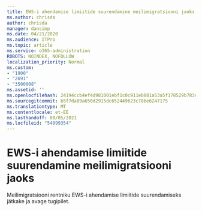 ```yaml
---
title: EWS-i ahendamise limiitide suurendamine meilimigratsiooni jaoks
ms.author: chrisda
author: chrisda
manager: dansimp
ms.date: 04/21/2020
ms.audience: ITPro
ms.topic: article
ms.service: o365-administration
ROBOTS: NOINDEX, NOFOLLOW
localization_priority: Normal
ms.custom:
- "1900"
- "2691"
- "3500008"
ms.assetid: ''
ms.openlocfilehash: 24194ccb4ef4d981001ebf1c0c911eb881a53a5f178529b783ee9114af944e90
ms.sourcegitcommit: b5f7da89a650d2915dc652449623c78be6247175
ms.translationtype: MT
ms.contentlocale: et-EE
ms.lasthandoff: 08/05/2021
ms.locfileid: "54099354"
---
```

# <a name="increase-ews-throttling-limits-for-mail-migration"></a>EWS-i ahendamise limiitide suurendamine meilimigratsiooni jaoks

Meilimigratsiooni rentniku EWS-i ahendamise limiitide suurendamiseks jätkake ja avage tugipilet.
